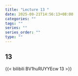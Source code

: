```yaml
---
title: "Lecture 13 "
date: 2025-09-21T14:56:13+08:00
categories: ""
tags: ""
series: ""
series_order: ""
type: ""
---
```


## 13 

{{< bilibili BV1huRUYYEcw  13 >}}


